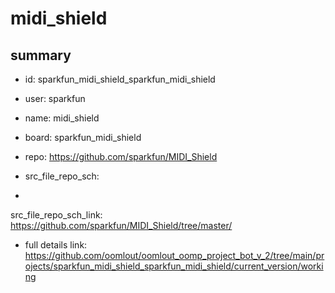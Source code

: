 # midi_shield
 
## summary 
* id: sparkfun_midi_shield_sparkfun_midi_shield
* user: sparkfun
* name: midi_shield
* board: sparkfun_midi_shield
* repo: https://github.com/sparkfun/MIDI_Shield



* src_file_repo_sch: 
*
 src_file_repo_sch_link: https://github.com/sparkfun/MIDI_Shield/tree/master/
* full details link: https://github.com/oomlout/oomlout_oomp_project_bot_v_2/tree/main/projects/sparkfun_midi_shield_sparkfun_midi_shield/current_version/working  






